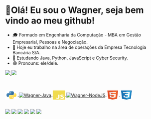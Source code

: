 <h1> 🖖Olá! Eu sou o Wagner, seja bem vindo ao meu github! </h1>


- 🎓 Formado em Engenharia da Computação - MBA em Gestão Empresarial, Pessoas e Negociação. 
- 🔭 Hoje eu trabalho na área de operações da Empresa Tecnologia Bancária S/A.
- 🌱 Estudando Java, Python, JavaScript e Cyber Security.
- 😄 Pronouns: ele/dele.
  


<div>
  <a href="https://github.com/walmonn">
  <img height="180mm" src="https://github-readme-stats.vercel.app/api?username=walmonn&show_icons=true&theme=radical"/>
  <img height="180mm" src="https://github-readme-stats.vercel.app/api/top-langs/?username=walmonn&layout=compact&langs_count=16&theme=radical"/>    
</div>

  ##

<div style="display: inline_block"><br>
  <img align="center" alt="Wagner-Python" height="30" width="40" src="https://raw.githubusercontent.com/devicons/devicon/master/icons/python/python-original.svg">
  <img align="center" alt="Wagner-Java" height="30" width="40" src="https://cdn.jsdelivr.net/gh/devicons/devicon/icons/java/java-original-wordmark.svg"/>
  <img align="center" alt="Wagner-Js" height="30" width="40" src="https://raw.githubusercontent.com/devicons/devicon/master/icons/javascript/javascript-plain.svg">  
  <img align="center" alt="Wagner-NodeJS" height="30" width="40" src="https://cdn.jsdelivr.net/gh/devicons/devicon/icons/nodejs/nodejs-original-wordmark.svg" />          
  <img align="center" alt="Wagner-HTML" height="30" width="40" src="https://raw.githubusercontent.com/devicons/devicon/master/icons/html5/html5-original.svg">
  <img align="center" alt="Wagner-CSS" height="30" width="40" src="https://raw.githubusercontent.com/devicons/devicon/master/icons/css3/css3-original.svg">      
</div>
  
  ##
 
<div> 
  <a href="https://www.youtube.com/channel/UCJ1kPDrkVjXFfccC7T6axTg" target="_blank"><img src="https://img.shields.io/badge/YouTube-FF0000?style=for-the-badge&logo=youtube&logoColor=white" target="_blank"></a>
  <a href="https://www.instagram.com/wagner.a.monte/?next=%2F" target="_blank"><img src="https://img.shields.io/badge/-Instagram-%23E4405F?style=for-the-badge&logo=instagram&logoColor=white" target="_blank"></a>
 	<a href="https://www.twitch.tv/" target="_blank"><img src="https://img.shields.io/badge/Twitch-9146FF?style=for-the-badge&logo=twitch&logoColor=white" target="_blank"></a>
  <a href="https://discord.gg/RmaAD8qM" target="_blank"><img src="https://img.shields.io/badge/Discord-7289DA?style=for-the-badge&logo=discord&logoColor=white" target="_blank"></a> 
  <a href = "mailto:walmon.a.monte@gmail.com"><img src="https://img.shields.io/badge/-Gmail-%23333?style=for-the-badge&logo=gmail&logoColor=white" target="_blank"></a>
  <a href="https://www.linkedin.com/in/wagner-a-monte-34630b232/" target="_blank"><img src="https://img.shields.io/badge/-LinkedIn-%230077B5?style=for-the-badge&logo=linkedin&logoColor=white" target="_blank"></a>
</div>
